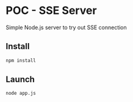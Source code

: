 # POC - SSE Server

Simple Node.js server to try out SSE connection

## Install

```sh
npm install
```

## Launch

```sh
node app.js
```


